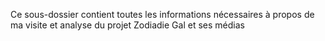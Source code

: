 Ce sous-dossier contient toutes les informations nécessaires à propos de ma visite et analyse du projet Zodiadie Gal et ses médias
